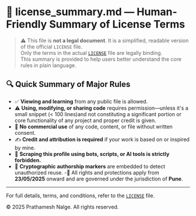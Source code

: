 # 📘 license_summary.md — Human-Friendly Summary of License Terms

> ⚠️ This file is **not a legal document**. It is a simplified, readable version of the official `LICENSE` file.  
> Only the terms in the actual [`LICENSE`](./LICENSE) file are legally binding.  
> This summary is provided to help users better understand the core rules in plain language.

## 🔍 Quick Summary of Major Rules

- ✅ **Viewing and learning** from any public file is allowed.
- ⚠️ **Using, modifying, or sharing code** requires permission—unless it's a small snippet (< 100 lines)and not constituting a significant portion or core functionality of any project and proper credit is given.
- 🚫 **No commercial use** of any code, content, or file without written consent.
- ✍️ **Credit and attribution is required** if your work is based on or inspired by mine.
- 🤖 **Scraping this profile using bots, scripts, or AI tools is strictly forbidden.**
- 🔐 **Cryptographic authorship markers** are embedded to detect unauthorized reuse.
-📅 All rights and protections apply from **23/05/2025** onward and are governed under the jurisdiction of **Pune**.

---

For full details, terms, and conditions, refer to the [`LICENSE`](./LICENSE) file.

© 2025 Prathamesh Nalge. All rights reserved.
